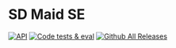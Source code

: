 # SD Maid SE

[![API](https://img.shields.io/badge/API-26%2B-brightgreen.svg?style=flat)](https://android-arsenal.com/api?level=19)
[![Code tests & eval](https://github.com/d4rken/sdmaid-se/actions/workflows/code-checks.yml/badge.svg)](https://github.com/d4rken/sdmaid-se/actions/workflows/code-checks.yml)
[![Github All Releases](https://img.shields.io/github/downloads/d4rken/sdmaid-se/total.svg)]()
